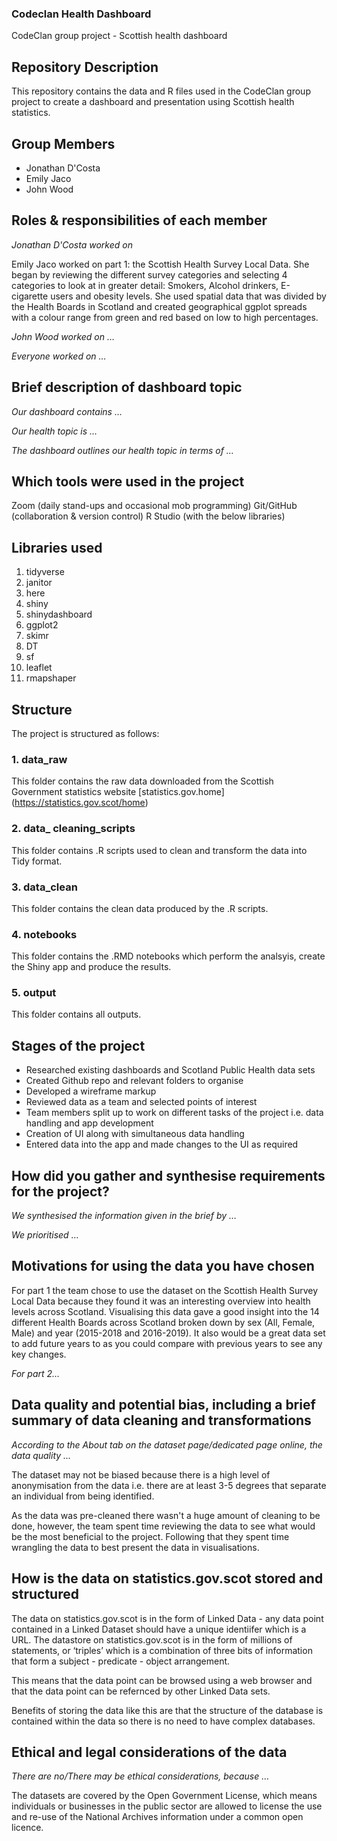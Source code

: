 ### Codeclan Health Dashboard
 CodeClan group project - Scottish health dashboard
 
## Repository Description
This repository contains the data and R files used in the CodeClan group project to create a dashboard and presentation using Scottish health statistics.

## Group Members
- Jonathan D'Costa 
- Emily Jaco 
-  John Wood

## Roles & responsibilities of each member
*Jonathan D'Costa worked on*

Emily Jaco worked on part 1: the Scottish Health Survey Local Data. She began by reviewing the different survey categories and selecting 4 categories to look at in greater detail: Smokers, Alcohol drinkers, E-cigarette users and obesity levels. She used spatial data that was divided by the Health Boards in Scotland and created geographical ggplot spreads with a colour range from green and red based on low to high percentages. 

*John Wood worked on …*

*Everyone worked on …*

## Brief description of dashboard topic
*Our dashboard contains …*

*Our health topic is …*

*The dashboard outlines our health topic in terms of …*

## Which tools were used in the project
Zoom (daily stand-ups and occasional mob programming)
Git/GitHub (collaboration & version control)
R Studio (with the below libraries)

## Libraries used
1. tidyverse
2. janitor
3. here
4. shiny
5. shinydashboard
6. ggplot2
7. skimr
8. DT
9. sf
10. leaflet
11. rmapshaper

## Structure
The project is structured as follows:

### 1. data_raw
This folder contains the raw data downloaded from the Scottish Government statistics website [statistics.gov.home]
(https://statistics.gov.scot/home)

### 2. data_ cleaning_scripts
This folder contains .R scripts used to clean and transform the data into Tidy format.

### 3. data_clean
This folder contains the clean data produced by the .R scripts.

### 4. notebooks
This folder contains the .RMD notebooks which perform the analsyis, create the Shiny app and produce the results.

### 5. output
This folder contains all outputs.

## Stages of the project
* Researched existing dashboards and Scotland Public Health data sets
* Created Github repo and relevant folders to organise
* Developed a wireframe markup
* Reviewed data as a team and selected points of interest 
* Team members split up to work on different tasks of the project i.e. data handling and app development
* Creation of UI along with simultaneous data handling
* Entered data into the app and made changes to the UI as required

## How did you gather and synthesise requirements for the project?
*We synthesised the information given in the brief by …*

*We prioritised …*

## Motivations for using the data you have chosen
For part 1 the team chose to use the dataset on the Scottish Health Survey Local Data because they found it was an interesting overview into health levels across Scotland. Visualising this data gave a good insight into the 14 different Health Boards across Scotland broken down by sex (All, Female, Male) and year (2015-2018 and 2016-2019). It also would be a great data set to add future years to as you could compare with previous years to see any key changes. 

*For part 2...*

## Data quality and potential bias, including a brief summary of data cleaning and transformations
*According to the About tab on the dataset page/dedicated page online, the data quality …*

The dataset may not be biased because there is a high level of anonymisation from the data i.e. there are at least 3-5 degrees that separate an individual from being identified. 

As the data was pre-cleaned there wasn't a huge amount of cleaning to be done, however, the team spent time reviewing the data to see what would be the most beneficial to the project. Following that they spent time wrangling the data to best present the data in visualisations. 

## How is the data on statistics.gov.scot stored and structured

The data on statistics.gov.scot is in the form of Linked Data - any data point contained in a Linked Dataset should have a unique identiifer which is a URL. The datastore on statistics.gov.scot is in the form  of millions of statements, or ‘triples’ which is a combination of three bits of information that form a subject - predicate - object arrangement. 

This means that the data point can be browsed using a web browser and that the data point can be refernced by other Linked Data sets. 

Benefits of storing the data like this are that the structure of the database is contained within the data so there is no need to have complex databases. 

## Ethical and legal considerations of the data

*There are no/There may be ethical considerations, because …*

The datasets are covered by the Open Government License, which means individuals or businesses in the public sector are allowed to license the use and re-use of the National Archives information under a common open licence. 
